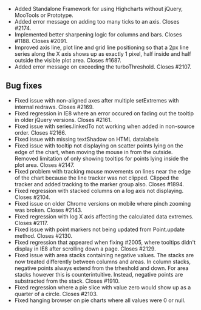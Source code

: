 - Added Standalone Framework for using Highcharts without jQuery, MooTools or Prototype.
- Added error message on adding too many ticks to an axis. Closes #2174.
- Implemented better sharpening logic for columns and bars. Closes #1188. Closes #2091.
- Improved axis line, plot line and grid line positioning so that a 2px line series along the X axis shows up as exactly 1 pixel, half inside and half outside the visible plot area. Closes #1687.
- Added error message on exceeding the turboThreshold. Closes #2107.
## Bug fixes 
- Fixed issue with non-aligned axes after multiple setExtremes with internal redraws. Closes #2169.
- Fixed regression in IE8 where an error occured on fading out the tooltip in older jQuery versions. Closes #2161.
- Fixed issue with series.linkedTo not working when added in non-source order. Closes #2166.
- Fixed issue with missing textShadow on HTML datalabels
- Fixed issue with tooltip not displaying on scatter points lying on the edge of the chart, when moving the mouse in from the outside. Removed limitation of only showing tooltips for points lying inside the plot area. Closes #2147.
- Fixed problem with tracking mouse movements on lines near the edge of the chart because the line tracker was not clipped. Clipped the tracker and added tracking to the marker group also. Closes #1894.
- Fixed regression with stacked columns on a log axis not displaying. Closes #2104.
- Fixed issue on older Chrome versions on mobile where pinch zooming was broken. Closes #2143.
- Fixed regression with log X axis affecting the calculated data extremes. Closes #2117.
- Fixed issue with point markers not being updated from Point.update method. Closes #2130.
- Fixed regression that appeared when fixing #2005, where tooltips didn't display in IE8 after scrolling down a page. Closes #2129.
- Fixed issue with area stacks containing negative values. The stacks are now treated differently between columns and areas. In column stacks, negative points always extend from the trheshold and down. For area stacks however this is counterintuitive. Instead, negative points are substracted from the stack. Closes #1910.
- Fixed regression where a pie slice with value zero would show up as a quarter of a circle. Closes #2103.
- Fixed hanging browser on pie charts where all values were 0 or null.